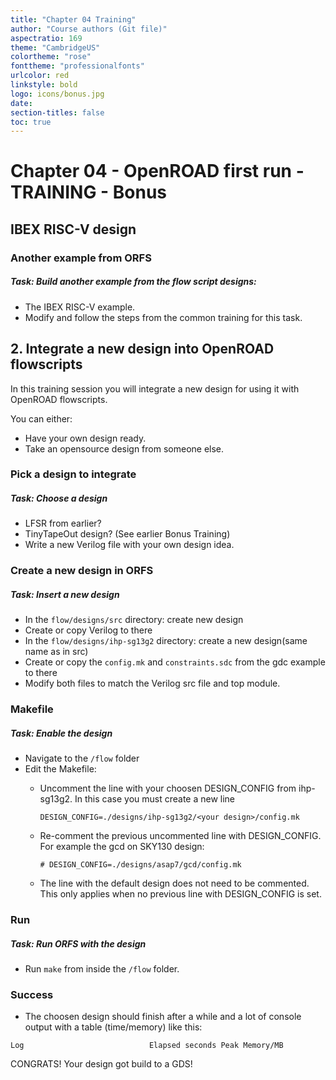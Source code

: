 ```yaml
---
title: "Chapter 04 Training"
author: "Course authors (Git file)"
aspectratio: 169
theme: "CambridgeUS"
colortheme: "rose"
fonttheme: "professionalfonts"
urlcolor: red
linkstyle: bold
logo: icons/bonus.jpg
date:
section-titles: false
toc: true
---
```


# Chapter 04 - OpenROAD first run - TRAINING - Bonus

## IBEX RISC-V design

### Another example from ORFS

##### Task: Build another example from the flow script designs:
- The IBEX RISC-V example.
- Modify and follow the steps from the common training for this task.

## 2. Integrate a new design into OpenROAD flowscripts

In this training session you will integrate a new design for using it with OpenROAD flowscripts.

You can either:

- Have your own design ready.
- Take an opensource design from someone else.

### Pick a design to integrate

##### Task: Choose a design

- LFSR from earlier?
- TinyTapeOut design? (See earlier Bonus Training)
- Write a new Verilog file with your own design idea.

### Create a new design in ORFS

##### Task: Insert a new design

- In the ```flow/designs/src``` directory: create new design
- Create or copy Verilog to there
- In the ```flow/designs/ihp-sg13g2``` directory: create a new design(same name as in src)
- Create or copy the ```config.mk``` and ```constraints.sdc``` from the gdc example to there
- Modify both files to match the Verilog src file and top module.

### Makefile

##### Task: Enable the design

- Navigate to the ```/flow``` folder
- Edit the Makefile:
    * Uncomment the line with your choosen DESIGN_CONFIG from ihp-sg13g2.
    In this case you must create a new line

        ```
        DESIGN_CONFIG=./designs/ihp-sg13g2/<your design>/config.mk
        ```
    
    * Re-comment the previous uncommented line with DESIGN_CONFIG.
    For example the gcd on SKY130 design:
    
        ```
        # DESIGN_CONFIG=./designs/asap7/gcd/config.mk
        ```
    
    * The line with the default design does not need to be commented. This only applies when no previous line with DESIGN_CONFIG is set.

### Run

##### Task: Run ORFS with the design

- Run ```make``` from inside the ```/flow``` folder.

### Success

- The choosen design should finish after a while and a lot of console output with a table (time/memory) like this:
```
Log                            Elapsed seconds Peak Memory/MB

``` 

CONGRATS! Your design got build to a GDS!